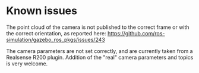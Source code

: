 # Known issues

The point cloud of the camera is not published to the correct frame or with the correct orientation, as reported here: https://github.com/ros-simulation/gazebo_ros_pkgs/issues/243

The camera parameters are not set correctly, and are currently taken from a Realsense R200 plugin. Addition of the "real" camera parameters and topics is very welcome.
